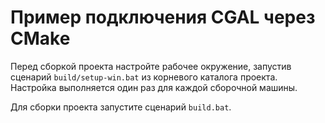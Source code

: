 # Пример подключения CGAL через CMake

Перед сборкой проекта настройте рабочее окружение, запустив сценарий `build/setup-win.bat` из корневого каталога проекта.
Настройка выполняется один раз для каждой сборочной машины.

Для сборки проекта запустите сценарий `build.bat`.
